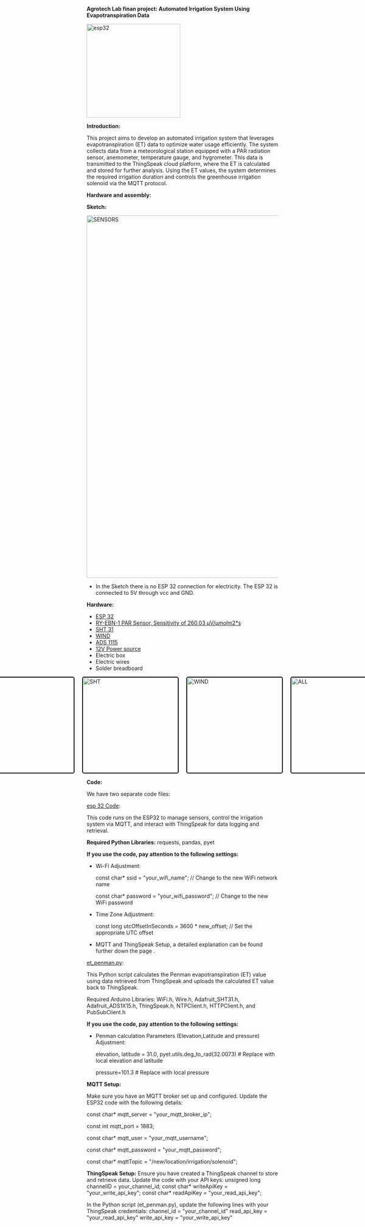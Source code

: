 **Agrotech Lab finan project: Automated Irrigation System Using Evapotranspiration Data**

<img width="246" alt="esp32" src="https://github.com/user-attachments/assets/5f7b359c-5499-44b1-b602-41057d490905" />



**Introduction:**

This project aims to develop an automated irrigation system that leverages evapotranspiration (ET) data to optimize water usage efficiently.
The system collects data from a meteorological station equipped with a PAR radiation sensor, anemometer, temperature gauge, and hygrometer. 
This data is transmitted to the ThingSpeak cloud platform, where the ET is calculated and stored for further analysis.
Using the ET values, the system determines the required irrigation duration and controls the greenhouse irrigation solenoid via the MQTT protocol.

**Hardware and assembly:**

**Sketch:** 

<img width="951" alt="SENSORS" src="https://github.com/user-attachments/assets/5455995b-8eac-4985-8a76-5bf714dd532c" />

* In the Sketch there is no ESP 32 connection for electricity. The ESP 32 is connected to 5V through vcc and GND.

**Hardware:**
* [ESP 32](https://www.espressif.com/en/products/socs/esp32)
* [RY-EBN-1 PAR Sensor, Sensitivity of 260.03 μV/μ*mol*m2*s ](https://www.compactweathersensor.com/solar-radiation-sensors/ry-ebn-1-par-sensor.html)
* [SHT 31](https://wiki.dfrobot.com/SHT31_Temperature_Humidity_Sensor_Weatherproof_SKU_SEN0385)
* [WIND]()
* [ADS 1115 ](https://www.adafruit.com/product/1083)
* [12V Power source](https://www.iec.co.il/home)
* Electric box
* Electric wires
* Solder breadboard


<div style="display: flex; justify-content: center; align-items: center; gap: 20px;">
  <a href="https://github.com/user-attachments/assets/26b3903f-d668-451e-8018-17017d28efcf" target="_blank">
    <img src="https://github.com/user-attachments/assets/26b3903f-d668-451e-8018-17017d28efcf" alt="PAR" width="250" style="border: 2px solid #000; border-radius: 5px;"/>
  </a>
  
  <a href="https://github.com/user-attachments/assets/8976c230-f755-48e7-b685-c276087f597b" target="_blank">
    <img src="https://github.com/user-attachments/assets/8976c230-f755-48e7-b685-c276087f597b" alt="SHT" width="250" style="border: 2px solid #000; border-radius: 5px;"/>
  </a>

  <a href="https://github.com/user-attachments/assets/7429dfe7-0586-4658-b7b3-06668f8e92d7" target="_blank">
    <img src="https://github.com/user-attachments/assets/7429dfe7-0586-4658-b7b3-06668f8e92d7" alt="WIND" width="250" style="border: 2px solid #000; border-radius: 5px;"/>
  </a>

  <a href="https://github.com/user-attachments/assets/e241bb1f-98f5-4c57-9f31-6679799dc703" target="_blank">
    <img src="https://github.com/user-attachments/assets/e241bb1f-98f5-4c57-9f31-6679799dc703" alt="ALL" width="250" style="border: 2px solid #000; border-radius: 5px;"/>
  </a>
</div>




**Code:**

We have two separate code files:

[esp 32 Code](https://github.com/omribooton/finalepro/blob/main/esp%2032%20code):

This code runs on the ESP32 to manage sensors, control the irrigation system via MQTT, and interact with ThingSpeak for data logging and retrieval.

**Required Python Libraries:** requests, pandas, pyet 

**If you use the code, pay attention to the following settings:** 
* Wi-Fi Adjustment:

  const char* ssid = "your_wifi_name";      // Change to the new WiFi network name

  const char* password = "your_wifi_password";  // Change to the new WiFi password

* Time Zone Adjustment:
  
  const long utcOffsetInSeconds = 3600 * new_offset;  // Set the appropriate UTC offset

* MQTT and ThingSpeak Setup, a detailed explanation can be found further down the page .
  

[et_penman.py](https://github.com/omribooton/finalepro/blob/main/et_penman.py):

 This Python script calculates the Penman evapotranspiration (ET) value using data retrieved from ThingSpeak and uploads the calculated ET value back to ThingSpeak.
 
Required Arduino Libraries: WiFi.h, Wire.h, Adafruit_SHT31.h, Adafruit_ADS1X15.h, ThingSpeak.h, NTPClient.h, HTTPClient.h, and PubSubClient.h

**If you use the code, pay attention to the following settings:** 

* Penman calculation Parameters (Elevation,Latitude and pressure) Adjustment:

  elevation, latitude = 31.0, pyet.utils.deg_to_rad(32.0073)  # Replace with local elevation and latitude

  pressure=101.3 # Replace with local pressure

**MQTT Setup:**

Make sure you have an MQTT broker set up and configured. Update the ESP32 code with the following details:

const char* mqtt_server = "your_mqtt_broker_ip";

const int mqtt_port = 1883;

const char* mqtt_user = "your_mqtt_username";

const char* mqtt_password = "your_mqtt_password";

const char* mqttTopic = "/new/location/irrigation/solenoid";


**ThingSpeak Setup:**
Ensure you have created a ThingSpeak channel to store and retrieve data. Update the code with your API keys:
unsigned long channelID = your_channel_id;
const char* writeApiKey = "your_write_api_key";
const char* readApiKey = "your_read_api_key";

In the Python script (et_penman.py), update the following lines with your ThingSpeak credentials:
channel_id = "your_channel_id"
read_api_key = "your_read_api_key"
write_api_key = "your_write_api_key"





  
